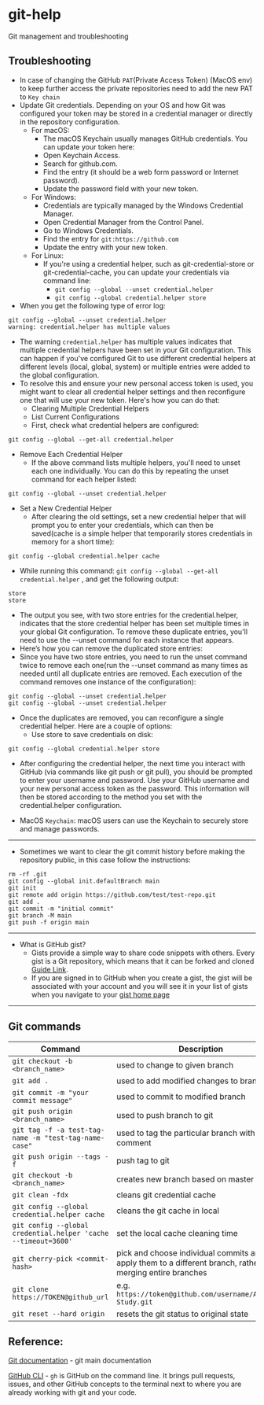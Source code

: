 # git-help
Git management and troubleshooting

## Troubleshooting

- In case of changing the GitHub `PAT`(Private Access Token) (MacOS env) to keep further access the private repositories need to add the new PAT to `Key chain`
- Update Git credentials. Depending on your OS and how Git was configured your token may be stored in a credential manager or directly in the repository configuration.
  - For macOS:
    - The macOS Keychain usually manages GitHub credentials. You can update your token here:
    - Open Keychain Access.
    - Search for github.com.
    - Find the entry (it should be a web form password or Internet password).
    - Update the password field with your new token.
  - For Windows:
    - Credentials are typically managed by the Windows Credential Manager.
    - Open Credential Manager from the Control Panel.
    - Go to Windows Credentials.
    - Find the entry for `git:https://github.com`
    - Update the entry with your new token.
  - For Linux:
    - If you're using a credential helper, such as git-credential-store or git-credential-cache, you can update your credentials via command line:
      - `git config --global --unset credential.helper`
      - `git config --global credential.helper store`
- When you get the following type of error log:
```
git config --global --unset credential.helper                   
warning: credential.helper has multiple values
```
  - The warning `credential.helper` has multiple values indicates that multiple credential helpers have been set in your Git configuration. This can happen if you've configured Git to use different credential helpers at different levels (local, global, system) or multiple entries were added to the global configuration.
  - To resolve this and ensure your new personal access token is used, you might want to clear all credential helper settings and then reconfigure one that will use your new token. Here's how you can do that:
    - Clearing Multiple Credential Helpers
    - List Current Configurations
    - First, check what credential helpers are configured:
```
git config --global --get-all credential.helper
```
  - Remove Each Credential Helper
    - If the above command lists multiple helpers, you'll need to unset each one individually. You can do this by repeating the unset command for each helper listed:
```
git config --global --unset credential.helper
```
  - Set a New Credential Helper
    - After clearing the old settings, set a new credential helper that will prompt you to enter your credentials, which can then be saved(cache is a simple helper that temporarily stores credentials in memory for a short time):
```
git config --global credential.helper cache
```
- While running this command: `git config --global --get-all credential.helper` , and get the following output:
```
store
store
```
  - The output you see, with two store entries for the credential.helper, indicates that the store credential helper has been set multiple times in your global Git configuration. To remove these duplicate entries, you'll need to use the --unset command for each instance that appears.
  - Here’s how you can remove the duplicated store entries:
  - Since you have two store entries, you need to run the unset command twice to remove each one(run the --unset command as many times as needed until all duplicate entries are removed. Each execution of the command removes one instance of the configuration):
```
git config --global --unset credential.helper
git config --global --unset credential.helper
```
  - Once the duplicates are removed, you can reconfigure a single credential helper. Here are a couple of options:
    - Use store to save credentials on disk:
```
git config --global credential.helper store
```
- After configuring the credential helper, the next time you interact with GitHub (via commands like git push or git pull), you should be prompted to enter your username and password. Use your GitHub username and your new personal access token as the password. This information will then be stored according to the method you set with the credential.helper configuration.

- MacOS `Keychain`: macOS users can use the Keychain to securely store and manage passwords.

--------------------------------------------------------------------------------------------------------
- Sometimes we want to clear the git commit history before making the repository public, in this case follow the instructions:
```
rm -rf .git
git config --global init.defaultBranch main
git init
git remote add origin https://github.com/test/test-repo.git
git add .
git commit -m "initial commit"
git branch -M main
git push -f origin main
```
--------------------------------------------------------------------------------------------------------

- What is GitHub gist?
  - Gists provide a simple way to share code snippets with others. Every gist is a Git repository, which means that it can be forked and cloned [Guide Link](https://docs.github.com/en/get-started/writing-on-github/editing-and-sharing-content-with-gists/creating-gists).
  - If you are signed in to GitHub when you create a gist, the gist will be associated with your account and you will see it in your list of gists when you navigate to your [gist home page](https://gist.github.com/)

--------------------------------------------------------------------------------------------------------

## Git commands

| Command | Description |
| --- | --- |
| `git checkout -b <branch_name>` | used to change to given branch |
| `git add .` | used to add modified changes to branch | 
| `git commit -m "your commit message"` | used to commit to modified branch |
| `git push origin <branch_name>` | used to push branch to git |
| `git tag -f -a test-tag-name -m "test-tag-name-case"` | used to tag the particular branch with comment |
| `git push origin --tags -f` | push tag to git |
| `git checkout -b <branch_name>` | creates new branch based on master branch |
| `git clean -fdx` | cleans git credential cache |
| `git config --global credential.helper cache` | cleans the git cache in local |
| `git config --global credential.helper 'cache --timeout=3600'` | set the local cache cleaning time |
| `git cherry-pick <commit-hash>` | pick and choose individual commits and apply them to a different branch, rather than merging entire branches |
| `git clone https://TOKEN@github_url` | e.g. `https://token@github.com/username/Ansible-Study.git` |
| `git reset --hard origin` | resets the git status to original state |


## Reference:

[Git documentation](https://git-scm.com/doc) - git main documentation

[GitHub CLI](https://github.com/cli/cli) - `gh` is GitHub on the command line. It brings pull requests, issues, and other GitHub concepts to the terminal next to where you are already working with git and your code.
